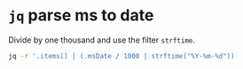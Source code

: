 # `jq` parse ms to date

Divide by one thousand and use the filter `strftime`.

```bash
jq -r '.items[] | (.msDate / 1000 | strftime("%Y-%m-%d"))
```

